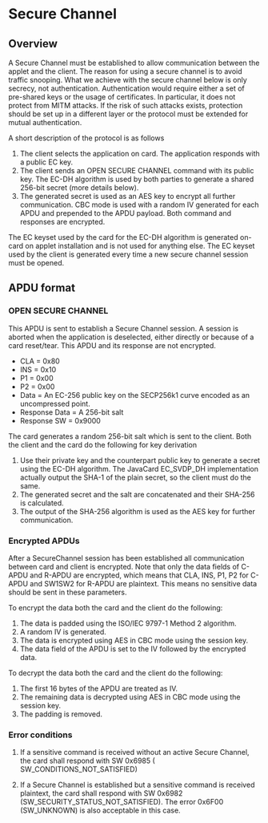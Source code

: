 # Secure Channel

## Overview
A Secure Channel must be established to allow communication between the applet and the client. The reason for using
a secure channel is to avoid traffic snooping. What we achieve with the secure channel below is only secrecy, not
authentication. Authentication would require either a set of pre-shared keys or the usage of certificates. In particular,
it does not protect from MITM attacks. If the risk of such attacks exists, protection should be set up in a different
layer or the protocol must be extended for mutual authentication.

A short description of the protocol is as follows

1. The client selects the application on card. The application responds with a public EC key.
2. The client sends an OPEN SECURE CHANNEL command with its public key. The EC-DH algorithm is used by both parties to
generate a shared 256-bit secret (more details below).
3. The generated secret is used as an AES key to encrypt all further communication. CBC mode is used with a random IV
generated for each APDU and prepended to the APDU payload. Both command and responses are encrypted.

The EC keyset used by the card for the EC-DH algorithm is generated on-card on applet installation and is not used
for anything else. The EC keyset used by the client is generated every time a new secure channel session must be 
opened.

## APDU format

### OPEN SECURE CHANNEL

This APDU is sent to establish a Secure Channel session. A session is aborted when the application is deselected,
either directly or because of a card reset/tear. This APDU and its response are not encrypted.

* CLA = 0x80
* INS = 0x10
* P1 = 0x00
* P2 = 0x00
* Data = An EC-256 public key on the SECP256k1 curve encoded as an uncompressed point.
* Response Data = A 256-bit salt
* Response SW = 0x9000

The card generates a random 256-bit salt which is sent to the client. Both the client and the card do the following
for key derivation

1. Use their private key and the counterpart public key to generate a secret using the EC-DH algorithm. The JavaCard
EC_SVDP_DH implementation actually output the SHA-1 of the plain secret, so the client must do the same.
2. The generated secret and the salt are concatenated and their SHA-256 is calculated.
3. The output of the SHA-256 algorithm is used as the AES key for further communication.

### Encrypted APDUs

After a SecureChannel session has been established all communication between card and client is encrypted. Note
that only the data fields of C-APDU and R-APDU are encrypted, which means that CLA, INS, P1, P2 for C-APDU and SW1SW2 for
R-APDU are plaintext. This means no sensitive data should be sent in these parameters.

To encrypt the data both the card and the client do the following:

1. The data is padded using the ISO/IEC 9797-1 Method 2 algorithm.
2. A random IV is generated.
3. The data is encrypted using AES in CBC mode using the session key.
4. The data field of the APDU is set to the IV followed by the encrypted data.

To decrypt the data both the card and the client do the following:

1. The first 16 bytes of the APDU are treated as IV.
2. The remaining data is decrypted using AES in CBC mode using the session key.
3. The padding is removed.

### Error conditions

1. If a sensitive command is received without an active Secure Channel, the card shall respond with SW 0x6985 (
SW_CONDITIONS_NOT_SATISFIED)

2. If a Secure Channel is established but a sensitive command is received plaintext, the card shall respond with
SW 0x6982 (SW_SECURITY_STATUS_NOT_SATISFIED). The error 0x6F00 (SW_UNKNOWN) is also acceptable in this case.